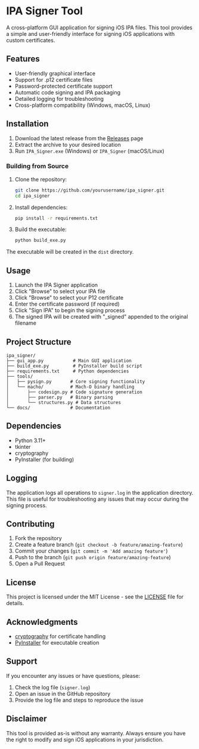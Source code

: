 # IPA Signer Tool

A cross-platform GUI application for signing iOS IPA files. This tool provides a simple and user-friendly interface for signing iOS applications with custom certificates.

## Features

- User-friendly graphical interface
- Support for .p12 certificate files
- Password-protected certificate support
- Automatic code signing and IPA packaging
- Detailed logging for troubleshooting
- Cross-platform compatibility (Windows, macOS, Linux)

## Installation

1. Download the latest release from the [Releases](https://github.com/yourusername/ipa_signer/releases) page
2. Extract the archive to your desired location
3. Run `IPA_Signer.exe` (Windows) or `IPA_Signer` (macOS/Linux)

### Building from Source

1. Clone the repository:
   ```bash
   git clone https://github.com/yourusername/ipa_signer.git
   cd ipa_signer
   ```

2. Install dependencies:
   ```bash
   pip install -r requirements.txt
   ```

3. Build the executable:
   ```bash
   python build_exe.py
   ```

The executable will be created in the `dist` directory.

## Usage

1. Launch the IPA Signer application
2. Click "Browse" to select your IPA file
3. Click "Browse" to select your P12 certificate
4. Enter the certificate password (if required)
5. Click "Sign IPA" to begin the signing process
6. The signed IPA will be created with "_signed" appended to the original filename

## Project Structure

```
ipa_signer/
├── gui_app.py           # Main GUI application
├── build_exe.py         # PyInstaller build script
├── requirements.txt     # Python dependencies
├── tools/
│   ├── pysign.py       # Core signing functionality
│   └── macho/          # Mach-O binary handling
│       ├── codesign.py # Code signature generation
│       ├── parser.py   # Binary parsing
│       └── structures.py # Data structures
└── docs/               # Documentation
```

## Dependencies

- Python 3.11+
- tkinter
- cryptography
- PyInstaller (for building)

## Logging

The application logs all operations to `signer.log` in the application directory. This file is useful for troubleshooting any issues that may occur during the signing process.

## Contributing

1. Fork the repository
2. Create a feature branch (`git checkout -b feature/amazing-feature`)
3. Commit your changes (`git commit -m 'Add amazing feature'`)
4. Push to the branch (`git push origin feature/amazing-feature`)
5. Open a Pull Request

## License

This project is licensed under the MIT License - see the [LICENSE](LICENSE) file for details.

## Acknowledgments

- [cryptography](https://github.com/pyca/cryptography) for certificate handling
- [PyInstaller](https://www.pyinstaller.org/) for executable creation

## Support

If you encounter any issues or have questions, please:

1. Check the log file (`signer.log`)
2. Open an issue in the GitHub repository
3. Provide the log file and steps to reproduce the issue

## Disclaimer

This tool is provided as-is without any warranty. Always ensure you have the right to modify and sign iOS applications in your jurisdiction.
